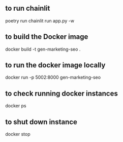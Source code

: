 ## to run chainlit

poetry run chainlit run app.py -w

## to build the Docker image

docker build -t gen-marketing-seo .

## to run the docker image locally

docker run -p 5002:8000 gen-marketing-seo

## to check running docker instances
docker ps

## to shut down instance 
docker stop <container-id>